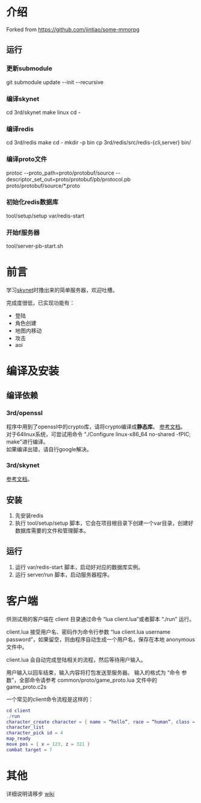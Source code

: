 # 介绍
Forked from https://github.com/jintiao/some-mmorpg

## 运行
### 更新submodule
git submodule update --init --recursive
### 编译skynet
cd 3rd/skynet 
make linux
cd -
### 编译redis
cd 3rd/redis
make
cd -
mkdir -p bin
cp 3rd/redis/src/redis-{cli,server} bin/
### 编译proto文件
protoc --proto_path=proto/protobuf/source --descriptor_set_out=proto/protobuf/pb/protocol.pb proto/protobuf/source/*.proto
### 初始化redis数据库
tool/setup/setup
var/redis-start
### 开始f服务器
tool/server-pb-start.sh

# 前言

学习[skynet](https://github.com/cloudwu/skynet)时撸出来的简单服务器，欢迎吐槽。

完成度很低，已实现功能有：
* 登陆
* 角色创建
* 地图内移动
* 攻击
* aoi

# 编译及安装

## 编译依赖

### 3rd/openssl 
程序中用到了openssl中的crypto库，请将crypto编译成**静态库**。 [参考文档](https://wiki.openssl.org/index.php/Compilation_and_Installation)。  
对于64linux系统，可尝试用命令 "./Configure linux-x86_64 no-shared -fPIC; make"进行编译。   
如果编译出错，请自行google解决。

### 3rd/skynet
[参考文档](https://github.com/cloudwu/skynet)。

## 安装
1. 先安装redis
2. 执行 tool/setup/setup 脚本，它会在项目根目录下创建一个var目录，创建好数据库需要的文件和管理脚本。

## 运行
1. 运行 var/redis-start 脚本，启动好对应的数据库实例。
2. 运行 server/run 脚本，启动服务器程序。

# 客户端

供测试用的客户端在 client 目录通过命令 “lua client.lua”或者脚本 “./run” 运行。

client.lua 接受用户名、密码作为命令行参数 “lua client.lua username password”，如果留空，则由程序自动生成一个用户名，保存在本地 anonymous 文件中。

client.lua 会自动完成登陆相关的流程，然后等待用户输入。

用户输入以回车结束，输入内容将打包发送至服务器。
输入的格式为 “命令 参数”，全部命令请参考 common/proto/game_proto.lua 文件中的 game_proto.c2s

一个常见的client命令流程是这样的：

```lua
cd client
./run
character_create character = { name = “hello”, race = “human”, class = “warrior” }
character_list
character_pick id = 4
map_ready
move pos = { x = 123, z = 321 }
combat target = 7
```

# 其他

详细说明请移步 [wiki](https://github.com/jintiao/some-mmorpg/wiki)
